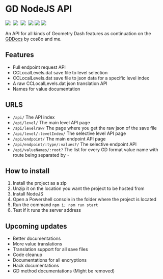 # GD NodeJS API

[![](https://img.shields.io/badge/License-MIT-yellow.svg)](https://opensource.org/licenses/MIT)‌‌ ‌
[![](https://img.shields.io/badge/Version-0.1.0-brightgreen.svg)](package.json#L3) ‌
[![](https://img.shields.io/badge/Progress-15%-blue.svg)](.) ‌
[![](https://img.shields.io/badge/Node_Version-6.13.1-026E00.svg?logo=Node.js)](https://nodejs.org/dist/v6.13.1/node-v6.13.1-x64.msi)‌‌ ‌
[![](https://img.shields.io/badge/Donations-Paypal-1546A0.svg?logo=PayPal)](https://www.paypal.me/smjsgaming)‌‌ ‌
[![](https://img.shields.io/badge/Discord-Support-7289DA.svg?logo=Discord)](https://discord.gg/RRgWMyt)‌‌ ‌

An API for all kinds of Geometry Dash features as continuation on the [GDDocs](https://github.com/SMJSGaming/GDDocs) by cos8o and me.


## Features

* Full endpoint request API
* CCLocalLevels.dat save file to level selection
* CCLocalLevels.dat save file to json data for a specific level index
* A raw CCLocalLevels.dat json translation API
* Names for value documentation


## URLS

* `/api/` The API index
* `/api/level/` The main level API page
* `/api/levelraw/` The page where you get the raw json of the save file
* `/api/level/:levelIndex/` The selective level API page
* `/api/endpoint/` The main endpoint API page
* `/api/endpoint/:type/:values?/` The selective endpoint API
* `/api/valueNames/:root?` The list for every GD format value name with route being separated by `-`


## How to install

1. Install the project as a zip
2. Unzip it on the location you want the project to be hosted from
3. Install NodeJS
4. Open a Powershell console in the folder where the project is located
5. Run the command `npm i; npm run start`
6. Test if it runs the server address


## Upcoming updates

* Better documentations
* More value translations
* Translation support for all save files
* Code cleanup
* Documentations for all encryptions
* Hack documentations
* GD method documentations (Might be removed)
